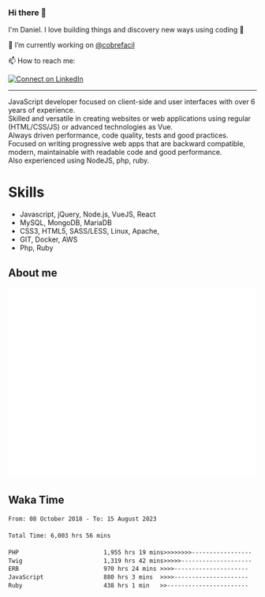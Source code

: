 ### Hi there 👋

I'm Daniel. I love building things and discovery new ways using coding :raised_hands: 

🔭 I’m currently working on [@cobrefacil](https://www.cobrefacil.com.br/)

📫 How to reach me:

[![Connect on LinkedIn](https://img.shields.io/badge/--linkedin?label=LinkedIn&logo=LinkedIn&style=social)](https://www.linkedin.com/in/daniel-cerverizzo/)

---

JavaScript developer focused on client-side and user interfaces with over 6 years of experience.  
Skilled and versatile in creating websites or web applications using regular (HTML/CSS/JS) or advanced technologies as Vue.  
Always driven performance, code quality, tests and good practices.  
 Focused on writing progressive web apps that are backward compatible, modern, maintainable with readable code and good performance.  
Also experienced using NodeJS, php, ruby. 


# Skills

 - Javascript, jQuery, Node.js, VueJS, React
 - MySQL, MongoDB, MariaDB    
 - CSS3, HTML5, SASS/LESS,  Linux, Apache,
 - GIT, Docker, AWS
 - Php, Ruby

## About me

![Metrics](/github-metrics.svg)

## Waka Time

<!--START_SECTION:waka-->

```txt
From: 08 October 2018 - To: 15 August 2023

Total Time: 6,003 hrs 56 mins

PHP                        1,955 hrs 19 mins>>>>>>>>-----------------   32.57 %
Twig                       1,319 hrs 42 mins>>>>>--------------------   21.98 %
ERB                        970 hrs 24 mins >>>>---------------------   16.16 %
JavaScript                 880 hrs 3 mins  >>>>---------------------   14.66 %
Ruby                       438 hrs 1 min   >>-----------------------   07.30 %
```

<!--END_SECTION:waka-->

